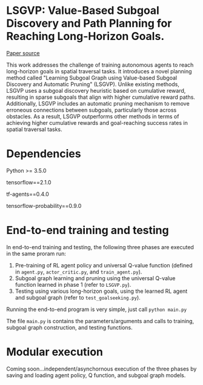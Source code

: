 # LSGVP: Value-Based Subgoal Discovery and Path Planning for Reaching Long-Horizon Goals.
[Paper source](https://ieeexplore.ieee.org/abstract/document/10040536) 

This work addresses the challenge of training autonomous agents to reach long-horizon goals in spatial traversal tasks. It introduces a novel planning method called "Learning Subgoal Graph using Value-based Subgoal Discovery and Automatic Pruning" (LSGVP). Unlike existing methods, LSGVP uses a subgoal discovery heuristic based on cumulative reward, resulting in sparse subgoals that align with higher cumulative reward paths. Additionally, LSGVP includes an automatic pruning mechanism to remove erroneous connections between subgoals, particularly those across obstacles. As a result, LSGVP outperforms other methods in terms of achieving higher cumulative rewards and goal-reaching success rates in spatial traversal tasks.

# Dependencies
Python >= 3.5.0

tensorflow==2.1.0

tf-agents==0.4.0

tensorflow-probability==0.9.0

# End-to-end training and testing
In end-to-end training and testing, the following three phases are executed in the same proram run:
1. Pre-training of RL agent policy and universal Q-value function (defined in `agent.py`, `actor_critic.py`, and `train_agent.py`).
2. Subgoal graph learning and pruning using the universal Q-value function learned in phase 1 (refer to `LSGVP.py`).
3. Testing using various long-horizon goals, using the learned RL agent and subgoal graph (refer to `test_goalseeking.py`).

Running the end-to-end program is very simple, just call
`python main.py` 

The file `main.py` is contains the parameters/arguments and calls to training, subgoal graph construction, and testing functions.

# Modular execution
Coming soon...independent/asynchornous execution of the three phases by saving and loading agent policy, Q function, and subgoal graph models.
